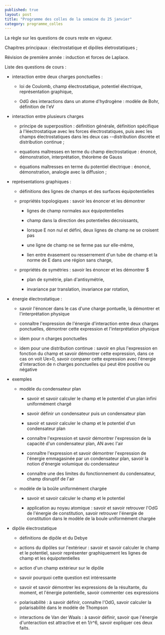 ```yaml
---
published: true
layout: post
title: "Programme des colles de la semaine du 25 janvier"
category: programme_colles
---
```

La règle sur les questions de cours reste en vigueur.

Chapitres principaux : électrostatique et dipôles életrostatiques ;

Révision de première année : induction et forces de Laplace.

Liste des questions de cours :

- interaction entre deux charges ponctuelles : 

  - loi de Coulomb, champ électrostatique, potentiel électrique, représentation graphique, 

  - OdG des interactions dans un atome d'hydrogène : modèle de Bohr, définition de l'eV

- interaction entre plusieurs charges

  - principe de superposition : définition générale, définition spécifique à l'léectrostatique avec les forces électrostatiques, puis avec les champs électrostatiques dans les deux cas --distribution discrète et distribution continue ;

  - equations maîtresses en terme du champ électrostatique : énoncé, démonstration, interprétation, théorème de Gauss

  - équations maîtresses en terme du potentiel électrique : énoncé, démonstration, analogie avec la diffusion ;

- représentations graphiques :

  - définitions des lignes de champs et des surfaces équipotentielles 

  - propriétés topologiques : savoir les énoncer et les démontrer

    - lignes de champ normales aux équipotentielles

    - champ dans la direction des potentielles décroissants,

    - lorsque E non nul et défini, deux lignes de champ ne se croisent pas

    - une ligne de champ ne se ferme pas sur elle-même,

    - lien entre évasement ou resserrement d'un tube de champ et la norme de E dans une région sans charge,

  - propriétés de symétries : savoir les énoncer et les démontrer $
 
    - plan de symétrie, plan d'antisymétrie, 

    - invariance par translation, invariance par rotation,

- énergie électrostatique :

  - savoir l'énoncer dans le cas d'une charge pontuelle, la démontrer et l'interprétation physique

  - connaître l'expression de l'énergie d'interaction entre deux charges ponctuelles, démontrer cette expression et l'interprétation physique

  - idem pour n charges ponctuelles

  - idem pour une distribution continue : savoir en plus l'expression en fonction du champ et savoir démontrer cette expression, dans ce cas on voit Ue>0, savoir comparer cette expression avec l'énergie d'interaction de n charges ponctuelles qui peut être positive ou négative

- exemples

  - modèle du condensateur plan

    - savoir et savoir calculer le champ et le potentiel d'un plan infini uniformément chargé

    - savoir définir un condensateur puis un condensateur plan

    - savoir et savoir calculer le champ et le potentiel d'un condensateur plan

    - connaître l'expression et savoir démontrer l'expression de la capacité d'un condensateur plan, AN avec l'air

    - connaître l'expression et savoir démontrer l'expression de l'énergie emmagasinée par un condensateur plan, savoir la notion d'énergie volumique du condensateur

    - connaître une des limites du fonctionnement du condensateur, champ disruptif de l'air

  - modèle de la boûle uniformément chargée

    - savoir et savoir calculer le champ et le potentiel

    - application au noyau atomique : savoir et savoir retrouver l'OdG de l'énergie de constitution, savoir retrouver l'énergie de constitution dans le modèle de la boule uniformément chargée

- dipôle électrostatique

   - définitions de dipôle et du Debye

   - actions du dipôles sur l'extérieur : savoir et savoir calculer le champ et le potentiel, savoir représenter graphiquement les lignes de champ et les équipotentielles

   - action d'un champ extérieur sur le dipôle

    - savoir pourquoi cette question est intéressante

    - savoir et savoir démontrer les expressions de la résultante, du moment, et l'énergie potentielle, savoir commenter ces expressions

    - polarisabilité : à savoir définir, connaître l'OdG, savoir calculer la polarisabilité dans le modèle de Thompson

    - interactions de Van der Waals : à savoir définir, savoir que l'énergie d'unteraction est attractive et en 1/r^6, savoir expliquer ces deux faits.

